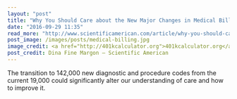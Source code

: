 ```yaml
---
layout: "post"
title: "Why You Should Care about the New Major Changes in Medical Billing"
date: "2016-09-29 11:35"
read_more: "http://www.scientificamerican.com/article/why-you-should-care-about-the-new-major-changes-in-medical-billing/"
post_image: /images/posts/medical-billing.jpg
image_credit: <a href="http://401kcalculator.org">401kcalculator.org</a>
post_credit: Dina Fine Margon — Scientific American
---
```

The transition to 142,000 new diagnostic and procedure codes from the current 19,000 could significantly alter our understanding of care and how to improve it.
